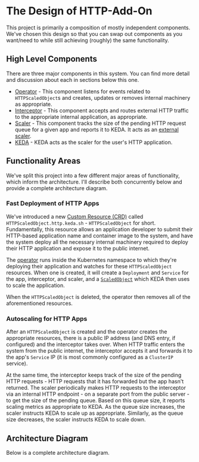 # The Design of HTTP-Add-On

This project is primarily a composition of mostly independent components. We've chosen this design so that you can swap out components as you want/need to while still achieving (roughly) the same functionality.

## High Level Components

There are three major components in this system. You can find more detail and discussion about each in sections below this one.

- [Operator](../operator) - This component listens for events related to `HTTPScaledObject`s and creates, updates or removes internal machinery as appropriate.
- [Interceptor](../interceptor) - This component accepts and routes external HTTP traffic to the appropriate internal application, as appropriate.
- [Scaler](../scaler) - This component tracks the size of the pending HTTP request queue for a given app and reports it to KEDA. It acts as an [external scaler](https://keda.sh/docs/2.1/scalers/external-push/).
- [KEDA](https://keda.sh) - KEDA acts as the scaler for the user's HTTP application.

## Functionality Areas

We've split this project into a few different major areas of functionality, which inform the architecture. I'll describe both concurrently below and provide a complete architecture diagram.

### Fast Deployment of HTTP Apps

We've introduced a new [Custom Resource (CRD)](https://kubernetes.io/docs/concepts/extend-kubernetes/api-extension/custom-resources/) called `HTTPScaledObject.http.keda.sh` - `HTTPScaledObject` for short. Fundamentally, this resource allows an application developer to submit their HTTP-based application name and container image to the system, and have the system deploy all the necessary internal machinery required to deploy their HTTP application and expose it to the public internet.

The [operator](./operator) runs inside the Kubernetes namespace to which they're deploying their application and watches for these `HTTPScaledObject` resources. When one is created, it will create a `Deployment` and `Service` for the app, interceptor, and scaler, and a [`ScaledObject`](https://keda.sh/docs/2.1/concepts/scaling-deployments/) which KEDA then uses to scale the application.

When the `HTTPScaledObject` is deleted, the operator then removes all of the aforementioned resources.

### Autoscaling for HTTP Apps

After an `HTTPScaledObject` is created and the operator creates the appropriate resources, there is a public IP address (and DNS entry, if configured) and the interceptor takes over. When HTTP traffic enters the system from the public internet, the interceptor accepts it and forwards it to the app's `Service` IP (it is most commonly configured as a `ClusterIP` service).

At the same time, the interceptor keeps track of the size of the pending HTTP requests - HTTP requests that it has forwarded but the app hasn't returned. The scaler periodically makes HTTP requests to the interceptor via an internal HTTP endpoint - on a separate port from the public server - to get the size of the pending queue. Based on this queue size, it reports scaling metrics as appropriate to KEDA. As the queue size increases, the scaler instructs KEDA to scale up as appropriate. Similarly, as the queue size decreases, the scaler instructs KEDA to scale down.


## Architecture Diagram

Below is a complete architecture diagram. 
